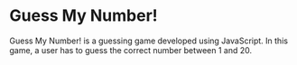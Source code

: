 # Guess My Number!

Guess My Number! is a guessing game developed using JavaScript. In this game, a user has to guess the correct number between 1 and 20.
